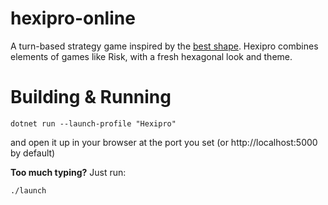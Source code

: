# hexipro-online
A turn-based strategy game inspired by the [best shape](https://www.youtube.com/watch?v=thOifuHs6eY).
Hexipro combines elements of games like Risk, with a fresh hexagonal look and theme.

# Building & Running
```shell
dotnet run --launch-profile "Hexipro"
```
and open it up in your browser at the port you set (or http://localhost:5000 by default)

**Too much typing?**
Just run:
```shell
./launch
```
